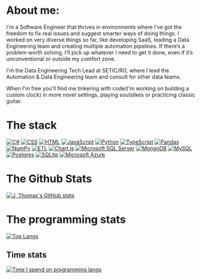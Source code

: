# About me:
I'm a Software Engineer that thrives in environments where I’ve got the freedom to fix real issues and suggest smarter ways of doing things. I worked on very diverse things so far, like developing SaaS, leading a Data Engineering team and creating multiple automation pipelines. If there’s a problem worth solving, I’ll pick up whatever I need to get it done, even if it’s unconventional or outside my comfort zone.

I'm the Data Engineering Tech Lead at SETIC/RO, where I lead the Automation & Data Engineering team and consult for other data teams.

When I'm free you'll find me tinkering with code(I'm working on building a custom clock) in more novel settings, playing soulslikes or practicing classic guitar.

# The stack 
[![C#](https://custom-icon-badges.demolab.com/badge/C%23-%23239120.svg?logo=cshrp&logoColor=white)](#)
[![CSS](https://img.shields.io/badge/CSS-1572B6?logo=css3&logoColor=fff)](#)
[![HTML](https://img.shields.io/badge/HTML-%23E34F26.svg?logo=html5&logoColor=white)](#)
[![JavaScript](https://img.shields.io/badge/JavaScript-F7DF1E?logo=javascript&logoColor=000)](#)
[![Python](https://img.shields.io/badge/Python-3776AB?logo=python&logoColor=fff)](#)
[![TypeScript](https://img.shields.io/badge/TypeScript-3178C6?logo=typescript&logoColor=fff)](#)
[![Pandas](https://img.shields.io/badge/Pandas-150458?logo=pandas&logoColor=fff)](#)
[![NumPy](https://img.shields.io/badge/NumPy-4DABCF?logo=numpy&logoColor=fff)](#)
[![ETL](https://custom-icon-badges.demolab.com/badge/ETL-9370DB?logo=etl-logo&logoColor=fff)](#)
[![Chart.js](https://img.shields.io/badge/Chart.js-FF6384?logo=chartdotjs&logoColor=fff)](#)
[![Microsoft SQL Server](https://custom-icon-badges.demolab.com/badge/Microsoft%20SQL%20Server-CC2927?logo=mssqlserver-white&logoColor=white)](#)
[![MongoDB](https://img.shields.io/badge/MongoDB-%234ea94b.svg?logo=mongodb&logoColor=white)](#)
[![MySQL](https://img.shields.io/badge/MySQL-4479A1?logo=mysql&logoColor=fff)](#)
[![Postgres](https://img.shields.io/badge/Postgres-%23316192.svg?logo=postgresql&logoColor=white)](#)
[![SQLite](https://img.shields.io/badge/SQLite-%2307405e.svg?logo=sqlite&logoColor=white)](#)
[![Microsoft Azure](https://custom-icon-badges.demolab.com/badge/Microsoft%20Azure-0089D6?logo=msazure&logoColor=white)](#)

# The Github Stats
[![J. Thomas's GitHub stats](https://github-readme-stats.vercel.app/api?username=ImmortalLotus&theme=transparent&show_icons=true&show=discussions_started,prs_merged,prs_merged_percentage)](https://github.com/ImmortalLotus/github-readme-stats)
# The programming stats
[![Top Langs](https://github-readme-stats.vercel.app/api/top-langs/?username=ImmortalLotus&langs_count=5&layout=compact&theme=transparent)](https://github.com/ImmortalLotus/github-readme-stats)
## Time stats
[![Time I spend on programming langs](https://github-readme-stats.vercel.app/api/wakatime?username=ImmortalLotus&theme=transparent)](https://github.com/ImmortalLotus/github-readme-stats)
